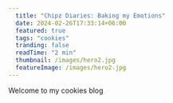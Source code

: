 ```yaml
---
  title: "Chipz Diaries: Baking my Emotions"
  date: 2024-02-26T17:33:14+06:00
  featured: true
  tags: "cookies"
  tranding: false
  readTime: "2 min"
  thumbnail: /images/hero2.jpg
  featureImage: /images/hero2.jpg
---
```


Welcome to my cookies blog